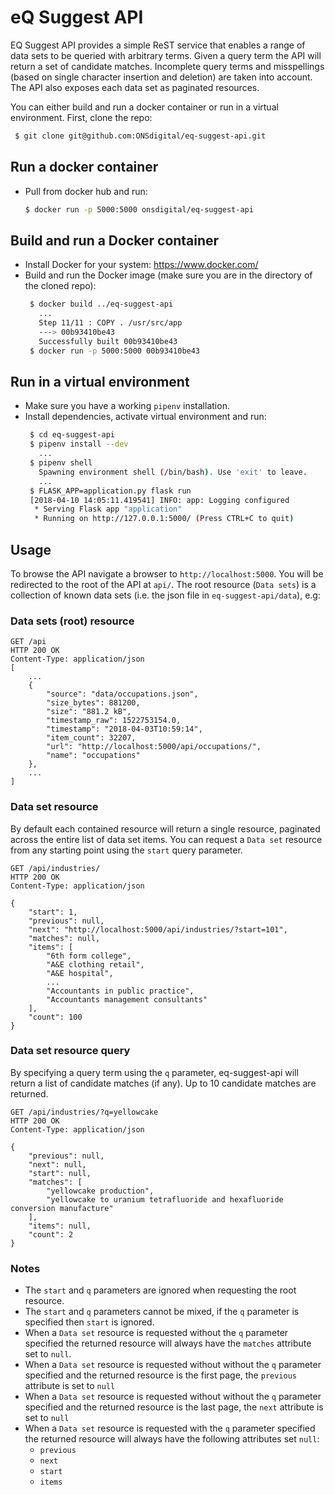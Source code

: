 # eQ Suggest API

EQ Suggest API provides a simple ReST service that enables a range of data
sets to be queried with arbitrary terms.  Given a query term the API will
return a set of candidate matches.  Incomplete query terms and misspellings
(based on single character insertion and deletion) are taken into account.
The API also exposes each data set as paginated resources.

You can either build and run a docker container or run in a virtual environment.
First, clone the repo:

  ```bash
   $ git clone git@github.com:ONSdigital/eq-suggest-api.git
   ```
   
## Run a docker container
- Pull from docker hub and run: 
  ```bash
  $ docker run -p 5000:5000 onsdigital/eq-suggest-api
  ```
 
## Build and run a Docker container
- Install Docker for your system: https://www.docker.com/
- Build and run the Docker image (make sure you are in the directory of the cloned repo):
  ```bash
   $ docker build ../eq-suggest-api
     ...
     Step 11/11 : COPY . /usr/src/app
     ---> 00b93410be43
     Successfully built 00b93410be43
   $ docker run -p 5000:5000 00b93410be43
   ```

## Run in a virtual environment
- Make sure you have a working `pipenv` installation.
- Install dependencies, activate virtual environment and run:
  ```bash
   $ cd eq-suggest-api
   $ pipenv install --dev
     ...
   $ pipenv shell
     Spawning environment shell (/bin/bash). Use 'exit' to leave.
     ...
   $ FLASK_APP=application.py flask run
   [2018-04-10 14:05:11.419541] INFO: app: Logging configured
    * Serving Flask app "application"
    * Running on http://127.0.0.1:5000/ (Press CTRL+C to quit)   
  ```

## Usage
To browse the API navigate a browser to `http://localhost:5000`.  You will be redirected to the root of the API at `api/`.  The root resource (`Data sets`) is a collection of known data sets (i.e. the json file in `eq-suggest-api/data`), e.g:


### Data sets (root) resource 
```
GET /api
HTTP 200 OK
Content-Type: application/json
[
    ...
    {
        "source": "data/occupations.json",
        "size_bytes": 881200,
        "size": "881.2 kB",
        "timestamp_raw": 1522753154.0,
        "timestamp": "2018-04-03T10:59:14",
        "item_count": 32207,
        "url": "http://localhost:5000/api/occupations/",
        "name": "occupations"
    },
    ...
]
```

### Data set resource 
By default each contained resource will return a single resource, paginated across the entire list of data set items.  You can request a `Data set` resource from any starting point using the `start` query parameter.

```
GET /api/industries/
HTTP 200 OK
Content-Type: application/json

{
    "start": 1,
    "previous": null,
    "next": "http://localhost:5000/api/industries/?start=101",
    "matches": null,
    "items": [
        "6th form college",
        "A&E clothing retail",
        "A&E hospital",
        ...
        "Accountants in public practice",
        "Accountants management consultants"
    ],
    "count": 100
}
```

### Data set resource query
By specifying a query term using the `q` parameter, eq-suggest-api will return a list of candidate matches (if any).  Up to 10 candidate matches are returned.

```
GET /api/industries/?q=yellowcake
HTTP 200 OK
Content-Type: application/json

{
    "previous": null,
    "next": null,
    "start": null,
    "matches": [
        "yellowcake production",
        "yellowcake to uranium tetrafluoride and hexafluoride conversion manufacture"
    ],
    "items": null,
    "count": 2
}
```

### Notes
- The `start` and `q` parameters are ignored when requesting the root resource.
- The `start` and `q` parameters cannot be mixed, if the `q` parameter is specified then `start` is ignored.
- When a `Data set` resource is requested without the `q` parameter specified the returned resource will always have the `matches` attribute set to `null`.
- When a `Data set` resource is requested without without the `q` parameter specified and the returned resource is the first page, the `previous` attribute is set to `null`
- When a `Data set` resource is requested without without the `q` parameter specified and the returned resource is the last page, the `next` attribute is set to `null`
- When a `Data set` resource is requested with the `q` parameter specified the returned resource will always have the following attributes set `null`:
  - `previous`
  - `next`
  - `start`
  - `items`
